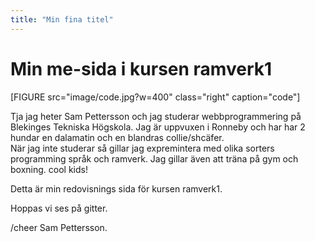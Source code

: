 ```yaml
---
title: "Min fina titel"
---
```

Min me-sida i kursen ramverk1
=========================



[FIGURE src="image/code.jpg?w=400" class="right" caption="code"]

Tja jag heter Sam Pettersson och jag studerar webbprogrammering på Blekinges Tekniska Högskola.
Jag är uppvuxen i Ronneby och har har 2 hundar en dalamatin och en blandras collie/shcäfer.  
När jag inte studerar så gillar jag expremintera med olika sorters programming språk och ramverk.
Jag gillar även att träna på gym och boxning. cool kids!

Detta är min redovisnings sida för kursen ramverk1.


Hoppas vi ses på gitter.

/cheer Sam Pettersson.
